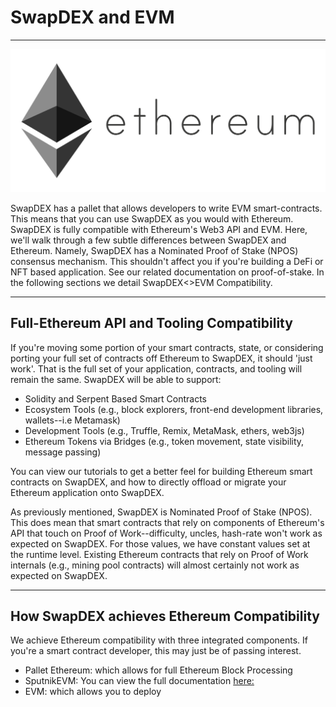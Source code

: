 # <b>SwapDEX and EVM</b>
---
![eth-logo](assets/eth-logo.png#center)

SwapDEX has a pallet that allows developers to write EVM smart-contracts. This means that you can use SwapDEX as you would with Ethereum. SwapDEX is fully compatible with Ethereum's Web3 API and EVM. Here, we'll walk through a few subtle differences between SwapDEX and Ethereum. Namely, SwapDEX has a Nominated Proof of Stake (NPOS) consensus mechanism. This shouldn't affect you if you're building a DeFi or NFT based application. See our related documentation on proof-of-stake. In the following sections we detail SwapDEX<>EVM Compatibility.

---

## **Full-Ethereum API and Tooling Compatibility**

If you're moving some portion of your smart contracts, state, or considering porting your full set of contracts off Ethereum to SwapDEX, it should 'just work'. That is the full set of your application, contracts, and tooling will remain the same. SwapDEX will be able to support:

- Solidity and Serpent Based Smart Contracts
- Ecosystem Tools (e.g., block explorers, front-end development libraries, wallets--i.e Metamask)
- Development Tools (e.g., Truffle, Remix, MetaMask, ethers, web3js)
- Ethereum Tokens via Bridges (e.g., token movement, state visibility, message passing)

You can view our tutorials to get a better feel for building Ethereum smart contracts on SwapDEX, and how to directly offload or migrate your Ethereum application onto SwapDEX.

As previously mentioned, SwapDEX is Nominated Proof of Stake (NPOS). This does mean that smart contracts that rely on components of Ethereum's API that touch on Proof of Work--difficulty, uncles, hash-rate won't work as expected on SwapDEX. For those values, we have constant values set at the runtime level. Existing Ethereum contracts that rely on Proof of Work internals (e.g., mining pool contracts) will almost certainly not work as expected on SwapDEX.

---

## **How SwapDEX achieves Ethereum Compatibility**

We achieve Ethereum compatibility with three integrated components. If you're a smart contract developer, this may just be of passing interest.

- Pallet Ethereum: which allows for full Ethereum Block Processing
- SputnikEVM: You can view the full documentation [here:](https://docs.rs/evm/Pallet) 
- EVM: which allows you to deploy